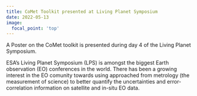 ```yaml
---
title: CoMet Toolkit presented at Living Planet Symposium
date: 2022-05-13
image:
  focal_point: 'top'
---
```


A Poster on the CoMet toolkit is presented during day 4 of the Living Planet Symposium.

<!--more-->

ESA’s Living Planet Symposium (LPS) is amongst the biggest Earth observation (EO) conferences in the world. 
There has been a growing interest in the EO comunity towards using approached from metrology (the measurement of science) to better quantify the uncertainties and error-correlation information on satellite and in-situ EO data.
